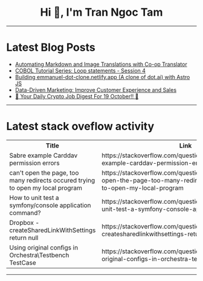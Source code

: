 <h1 align="center">Hi 👋, I'm Tran Ngoc Tam</h1>

---

# Latest Blog Posts 
<!-- BLOG-POST-LIST:START -->
- [Automating Markdown and Image Translations with Co-op Translator](https://dev.to/skytin1004/automating-markdown-and-image-translations-with-co-op-translator-50lm)
- [COBOL Tutorial Series: Loop statements - Session 4](https://dev.to/ngtduc693/cobol-tutorial-series-loop-statements-session-4-21la)
- [Building emmanuel-dot-clone.netlify.app &lpar;A clone of dot.ai&rpar; with Astro JS](https://dev.to/professor12/building-emmanuel-dot-clonenetlifyapp-a-clone-of-dotai-with-astro-js-4e8n)
- [Data-Driven Marketing: Improve Customer Experience and Sales](https://dev.to/tn_trnnh_bba09e66a2d/data-driven-marketing-improve-customer-experience-and-sales-1gld)
- [🚀 Your Daily Crypto Job Digest For 19 October!! 🚀](https://dev.to/web3hires/your-daily-crypto-job-digest-for-19-october-cee)
<!-- BLOG-POST-LIST:END -->

---

# Latest stack oveflow activity
<table>
  <tr><th>Title</th><th>Link</th></tr>
  <!-- STACKOVERFLOW:START --><tr><td>Sabre example Carddav permission errors</td><td>https://stackoverflow.com/questions/79104831/sabre-example-carddav-permission-errors</td></tr><tr><td>can&#39;t open the page, too many redirects occured trying to open my local program</td><td>https://stackoverflow.com/questions/79104796/cant-open-the-page-too-many-redirects-occured-trying-to-open-my-local-program</td></tr><tr><td>How to unit test a symfony/console application command?</td><td>https://stackoverflow.com/questions/79104774/how-to-unit-test-a-symfony-console-application-command</td></tr><tr><td>Dropbox - createSharedLinkWithSettings return null</td><td>https://stackoverflow.com/questions/79104732/dropbox-createsharedlinkwithsettings-return-null</td></tr><tr><td>Using original configs in Orchestra\Testbench TestCase</td><td>https://stackoverflow.com/questions/79104608/using-original-configs-in-orchestra-testbench-testcase</td></tr><!-- STACKOVERFLOW:END -->
</table>

---


